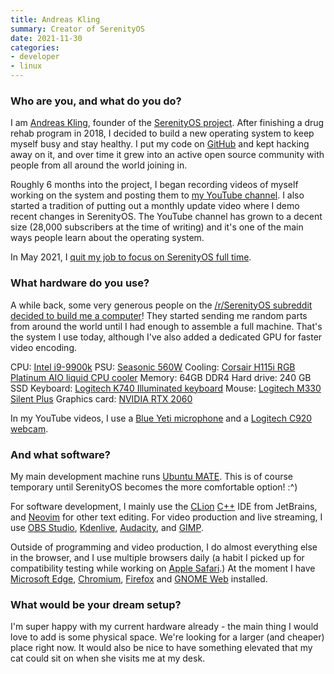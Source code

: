```yaml
---
title: Andreas Kling
summary: Creator of SerenityOS
date: 2021-11-30
categories:
- developer
- linux
---
```


### Who are you, and what do you do?

I am [Andreas Kling](https://twitter.com/awesomekling "Andreas' Twitter account."), founder of the [SerenityOS project][serenityos]. After finishing a drug rehab program in 2018, I decided to build a new operating system to keep myself busy and stay healthy. I put my code on [GitHub](https://github.com/SerenityOS/serenity "The SerenityOS code on GitHub.") and kept hacking away on it, and over time it grew into an active open source community with people from all around the world joining in.

Roughly 6 months into the project, I began recording videos of myself working on the system and posting them to [my YouTube channel](https://www.youtube.com/andreaskling "Andreas' YouTube account."). I also started a tradition of putting out a monthly update video where I demo recent changes in SerenityOS. The YouTube channel has grown to a decent size (28,000 subscribers at the time of writing) and it's one of the main ways people learn about the operating system.

In May 2021, I [quit my job to focus on SerenityOS full time](https://awesomekling.github.io/I-quit-my-job-to-focus-on-SerenityOS-full-time/ "Andreas' post about quitting his job to work on SerenityOS.").

### What hardware do you use?

A while back, some very generous people on the [/r/SerenityOS subreddit](https://www.reddit.com/r/SerenityOS/ "The subreddit dedicated to SerenityOS.") [decided to build me a computer](https://www.reddit.com/r/SerenityOS/comments/fb65by/computer_hardware_donation_for_serenity/ "A post on the SerenityOS subreddit about gifting Andreas a computer.")! They started sending me random parts from around the world until I had enough to assemble a full machine. That's the system I use today, although I've also added a dedicated GPU for faster video encoding.

CPU: [Intel i9-9900k][core-i9-9900k]
PSU: [Seasonic 560W][x-series-560w]
Cooling: [Corsair H115i RGB Platinum AIO liquid CPU cooler][hydro-series-h115i]
Memory: 64GB DDR4
Hard drive: 240 GB SSD
Keyboard: [Logitech K740 Illuminated keyboard][k740]
Mouse: [Logitech M330 Silent Plus][m330-silent-plus]
Graphics card: [NVIDIA RTX 2060][geforce-rtx-2060]

In my YouTube videos, I use a [Blue Yeti microphone][yeti] and a [Logitech C920 webcam][c920].

### And what software?

My main development machine runs [Ubuntu MATE][ubuntu-mate]. This is of course temporary until SerenityOS becomes the more comfortable option! :^)

For software development, I mainly use the [CLion][] [C++][c-plusplus] IDE from JetBrains, and [Neovim][] for other text editing. For video production and live streaming, I use [OBS Studio][obs-studio], [Kdenlive][], [Audacity][], and [GIMP][]. 

Outside of programming and video production, I do almost everything else in the browser, and I use multiple browsers daily (a habit I picked up for compatibility testing while working on [Apple Safari][safari].) At the moment I have [Microsoft Edge][edge.2], [Chromium][], [Firefox][] and [GNOME Web][gnome-web] installed.

### What would be your dream setup?

I'm super happy with my current hardware already - the main thing I would love to add is some physical space. We're looking for a larger (and cheaper) place right now. It would also be nice to have something elevated that my cat could sit on when she visits me at my desk.

[audacity]: https://sourceforge.net/projects/audacity/ "An open-source, cross-platform audio editor."
[c-plusplus]: https://en.wikipedia.org/wiki/C%2B%2B "A compiled programming language."
[c920]: https://www.logitech.com/en-us/product/hd-pro-webcam-c920 "A webcam."
[chromium]: http://www.chromium.org/ "Open-source builds of the Chrome web browser."
[clion]: https://www.jetbrains.com/clion/ "A C/C++ IDE."
[core-i9-9900k]: https://www.intel.com/content/www/us/en/products/processors/core/i9-processors/i9-9900k.html "A CPU."
[edge.2]: https://www.microsoft.com/en-us/windows/microsoft-edge "A web browser."
[firefox]: https://www.mozilla.org/en-US/firefox/new/ "A cross-platform open-source web browser."
[geforce-rtx-2060]: https://www.nvidia.com/en-us/geforce/graphics-cards/rtx-2060/ "A graphics card."
[gimp]: https://www.gimp.org/ "An open-source image editor."
[gnome-web]: https://wiki.gnome.org/Apps/Web "A web browser for GNOME."
[hydro-series-h115i]: https://www.corsair.com/us/en/Categories/Products/Liquid-Cooling/Dual-Radiator-Liquid-Coolers/Hydro-Series™-RGB-Platinum/p/CW-9060038-WW "A liquid cooling system for CPUs."
[k740]: https://www.logitech.com/en-us/products/keyboards/k740-backlit-illuminated.920-000914.html "A backlit keyboard."
[kdenlive]: https://kdenlive.org/ "An open-source video editor."
[m330-silent-plus]: https://www.logitech.com/en-us/products/mice/m330-silent-plus-mouse.910-004905.html "A mouse."
[neovim]: https://neovim.io/ "A refactored vim."
[obs-studio]: https://obsproject.com/ "Video recording and streaming software."
[safari]: https://www.apple.com/safari/ "A fast web browser."
[serenityos]: https://www.serenityos.org/ "A Unix-like operating system."
[ubuntu-mate]: https://ubuntu-mate.org/ "A version of Ubuntu running the MATE desktop environment."
[x-series-560w]: https://www.anandtech.com/show/4217/seasonic-xseries-560w "A computer power supply."
[yeti]: http://bluemic.com/yeti/ "A USB microphone."
